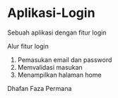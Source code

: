 # Aplikasi-Login
Sebuah aplikasi dengan fitur login

Alur fitur login
1. Pemasukan email dan password
2. Memvalidasi masukan
3. Menampilkan halaman home

Dhafan Faza Permana

